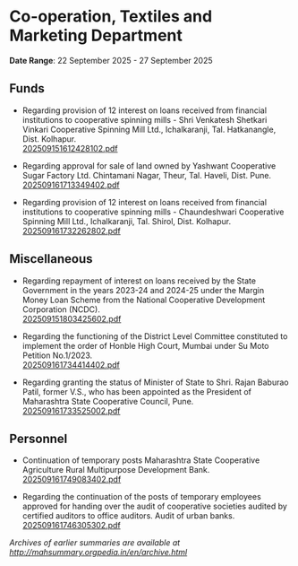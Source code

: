 # Co-operation, Textiles and Marketing Department

**Date Range**: 22 September 2025 - 27 September 2025


## Funds
- Regarding provision of 12 interest on loans received from financial institutions to cooperative spinning mills - Shri Venkatesh Shetkari Vinkari Cooperative Spinning Mill Ltd., Ichalkaranji, Tal. Hatkanangle, Dist. Kolhapur.\
  [202509151612428102.pdf](https://gr.maharashtra.gov.in/Site/Upload/Government%20Resolutions/English/202509151612428102.pdf)

- Regarding approval for sale of land owned by Yashwant Cooperative Sugar Factory Ltd. Chintamani Nagar, Theur, Tal. Haveli, Dist. Pune.\
  [202509161713349402.pdf](https://gr.maharashtra.gov.in/Site/Upload/Government%20Resolutions/English/202509161713349402.pdf)

- Regarding provision of 12 interest on loans received from financial institutions to cooperative spinning mills - Chaundeshwari Cooperative Spinning Mill Ltd., Ichalkaranji, Tal. Shirol, Dist. Kolhapur.\
  [202509161732262802.pdf](https://gr.maharashtra.gov.in/Site/Upload/Government%20Resolutions/English/202509161732262802.pdf)

## Miscellaneous
- Regarding repayment of interest on loans received by the State Government in the years 2023-24 and 2024-25 under the Margin Money Loan Scheme from the National Cooperative Development Corporation (NCDC).\
  [202509151803425602.pdf](https://gr.maharashtra.gov.in/Site/Upload/Government%20Resolutions/English/202509151803425602.pdf)

- Regarding the functioning of the District Level Committee constituted to implement the order of Honble High Court, Mumbai under Su Moto Petition No.1/2023.\
  [202509161734414402.pdf](https://gr.maharashtra.gov.in/Site/Upload/Government%20Resolutions/English/202509161734414402.pdf)

- Regarding granting the status of Minister of State to Shri. Rajan Baburao Patil, former V.S., who has been appointed as the President of Maharashtra State Cooperative Council, Pune.\
  [202509161733525002.pdf](https://gr.maharashtra.gov.in/Site/Upload/Government%20Resolutions/English/202509161733525002.pdf)

## Personnel
- Continuation of temporary posts Maharashtra State Cooperative Agriculture Rural Multipurpose Development Bank.\
  [202509161749083402.pdf](https://gr.maharashtra.gov.in/Site/Upload/Government%20Resolutions/English/202509161749083402.pdf)

- Regarding the continuation of the posts of temporary employees approved for handing over the audit of cooperative societies audited by certified auditors to office auditors. Audit of urban banks.\
  [202509161746305302.pdf](https://gr.maharashtra.gov.in/Site/Upload/Government%20Resolutions/English/202509161746305302.pdf)


*Archives of earlier summaries are available at http://mahsummary.orgpedia.in/en/archive.html*